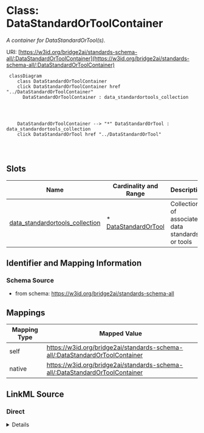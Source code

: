 

# Class: DataStandardOrToolContainer


_A container for DataStandardOrTool(s)._





URI: [https://w3id.org/bridge2ai/standards-schema-all/:DataStandardOrToolContainer](https://w3id.org/bridge2ai/standards-schema-all/:DataStandardOrToolContainer)






```mermaid
 classDiagram
    class DataStandardOrToolContainer
    click DataStandardOrToolContainer href "../DataStandardOrToolContainer"
      DataStandardOrToolContainer : data_standardortools_collection
        
          
    
    
    DataStandardOrToolContainer --> "*" DataStandardOrTool : data_standardortools_collection
    click DataStandardOrTool href "../DataStandardOrTool"

        
      
```




<!-- no inheritance hierarchy -->


## Slots

| Name | Cardinality and Range | Description | Inheritance |
| ---  | --- | --- | --- |
| [data_standardortools_collection](data_standardortools_collection.md) | * <br/> [DataStandardOrTool](DataStandardOrTool.md) | Collection of associated data standards or tools | direct |









## Identifier and Mapping Information







### Schema Source


* from schema: https://w3id.org/bridge2ai/standards-schema-all




## Mappings

| Mapping Type | Mapped Value |
| ---  | ---  |
| self | https://w3id.org/bridge2ai/standards-schema-all/:DataStandardOrToolContainer |
| native | https://w3id.org/bridge2ai/standards-schema-all/:DataStandardOrToolContainer |







## LinkML Source

<!-- TODO: investigate https://stackoverflow.com/questions/37606292/how-to-create-tabbed-code-blocks-in-mkdocs-or-sphinx -->

### Direct

<details>
```yaml
name: DataStandardOrToolContainer
description: A container for DataStandardOrTool(s).
from_schema: https://w3id.org/bridge2ai/standards-schema-all
slots:
- data_standardortools_collection

```
</details>

### Induced

<details>
```yaml
name: DataStandardOrToolContainer
description: A container for DataStandardOrTool(s).
from_schema: https://w3id.org/bridge2ai/standards-schema-all
attributes:
  data_standardortools_collection:
    name: data_standardortools_collection
    description: Collection of associated data standards or tools
    from_schema: https://w3id.org/bridge2ai/standards-schema-all
    rank: 1000
    alias: data_standardortools_collection
    owner: DataStandardOrToolContainer
    domain_of:
    - DataStandardOrToolContainer
    range: DataStandardOrTool
    multivalued: true
    inlined: true
    inlined_as_list: true

```
</details>